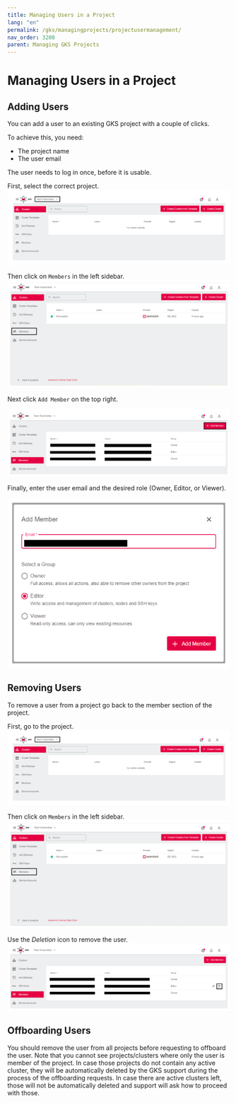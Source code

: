 ```yaml
---
title: Managing Users in a Project
lang: "en"
permalink: /gks/managingprojects/projectusermanagement/
nav_order: 3200
parent: Managing GKS Projects
---
```

# Managing Users in a Project

## Adding Users

You can add a user to an existing GKS project with a couple of clicks.

To achieve this, you need:

* The project name
* The user email

The user needs to log in once, before it is usable.

First, select the correct project.
![Get the Project](../images/MP01_User.png)

Then click on `Members` in the left sidebar.
![Member](../images/MP02_User.png)

Next click `Add Member` on the top right.

![Add New member](../images/MP03_User.png)

Finally, enter the user email and the desired role (Owner, Editor, or Viewer).

![Add Member Role](../images/MP04_User.png)

## Removing Users

To remove a user from a project go back to the member section of the project.

First, go to the project.
![Get the Project](../images/MP01_User.png)

Then click on `Members` in the left sidebar.
![Member](../images/MP02_User.png)

Use the *Deletion* icon to remove the user.
![RemoveMember](../images/MP05_User.png)

## Offboarding Users

You should remove the user from all projects before requesting to offboard the user.
Note that you cannot see projects/clusters where only the user is member of the project. In case those projects do not contain any active cluster, they will be automatically deleted by the GKS support during the process of the offboarding requests. In case there are active clusters left, those will not be automatically deleted and support will ask how to proceed with those.
